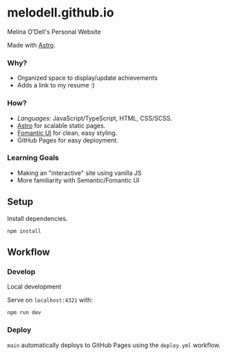 # melodell.github.io

Melina O'Dell's Personal Website

Made with [Astro](https://astro.build/).

### Why?

- Organized space to display/update achievements
- Adds a link to my resume :)

### How?

- *Languages*: JavaScript/TypeScript, HTML, CSS/SCSS.
- [Astro](https://astro.build/) for scalable static pages.
- [Fomantic UI](https://fomantic-ui.com/) for clean, easy styling.
- GitHub Pages for easy deployment.

### Learning Goals

- Making an "interactive" site using vanilla JS
- More familiarity with Semantic/Fomantic UI

## Setup

Install dependencies.

```console
npm install
```

## Workflow

### Develop

Local development

Serve on `localhost:4321` with:

``` console
npm run dev
```

### Deploy

`main` automatically deploys to GitHub Pages using the `deploy.yml` workflow.

